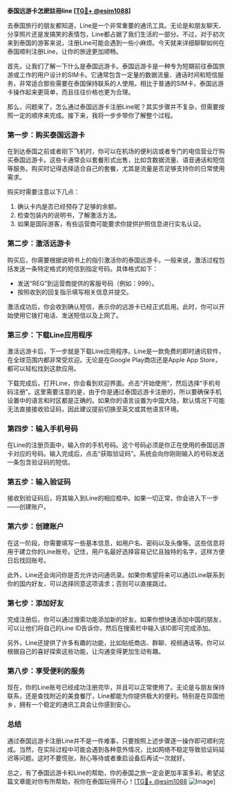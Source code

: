 **泰国远游卡怎麽註冊line [[TG💪+ @esim1088](https://t.me/s/esim1088)]**

去泰国旅行的朋友都知道，Line是一个非常重要的通讯工具。无论是和朋友聊天、分享照片还是发搞笑的表情包，Line都占据了我们生活的一部分。不过，对于初次来到泰国的游客来说，注册Line可能会遇到一些小麻烦。今天就来详细聊聊如何在泰国顺利注册Line，让你的旅途更加顺畅。

首先，让我们了解一下什么是泰国远游卡。泰国远游卡是一种专为短期前往泰国旅游或工作的用户设计的SIM卡。它通常包含一定量的数据流量、通话时间和短信服务，非常适合那些需要在泰国保持联系的人使用。相比于普通的SIM卡，泰国远游卡操作起来更简单，而且往往价格也更为合理。

那么，问题来了，怎么通过泰国远游卡注册Line呢？其实步骤并不复杂，但需要按照一定的顺序来完成。接下来，我将一步步带你了解整个过程。

### **第一步：购买泰国远游卡**
在到达泰国之前或者刚下飞机时，你可以在机场的便利店或者专门的电信营业厅购买泰国远游卡。这些卡通常会以套餐形式出售，比如含数据流量、语音通话和短信等服务。购买时记得选择适合自己的套餐，尤其是流量是否足够支持你的日常使用需求。

购买时需要注意以下几点：
1. 确认卡内是否已经预存了足够的余额。
2. 检查包装内的说明书，了解激活方法。
3. 如果是国际游客，有些运营商可能要求你提供护照信息进行实名认证。

### **第二步：激活远游卡**
购买后，你需要根据说明书上的指引激活你的泰国远游卡。一般来说，激活过程包括发送一条特定格式的短信到指定号码。具体格式如下：
- 发送“REG”到运营商提供的客服号码（例如：999）。
- 按照收到的回复指示填写相关信息并提交。

激活成功后，你会收到确认短信，表示你的远游卡已经正式启用。此时，你可以开始使用它拨打电话、发送短信以及上网了。

### **第三步：下载Line应用程序**
激活远游卡后，下一步就是下载Line应用程序。Line是一款免费的即时通讯软件，在全球范围内都非常受欢迎。无论是在Google Play商店还是Apple App Store，都可以轻松找到这款应用。

下载完成后，打开Line，你会看到欢迎界面。点击“开始使用”，然后选择“手机号码注册”。这里需要注意的是，由于你是通过泰国远游卡注册的，所以要确保手机设置中的语言和时区都是正确的。如果你的语言设置为中国大陆，默认情况下可能无法直接接收验证码，因此建议提前切换至英文或其他语言环境。

### **第四步：输入手机号码**
在Line的注册页面中，输入你的手机号码。这个号码必须是你正在使用的泰国远游卡对应的号码。输入完成后，点击“获取验证码”。系统会向你刚刚输入的号码发送一条包含验证码的短信。

### **第五步：输入验证码**
接收到验证码后，将其输入到Line的相应框中。如果一切正常，你会进入下一步——创建账户。

### **第六步：创建账户**
在这一阶段，你需要填写一些基本信息，如用户名、密码以及头像等。这些信息将用于建立你的Line账号。记住，用户名最好选择容易记忆且独特的名字，这样方便日后找回账号。

此外，Line还会询问你是否允许访问通讯录。如果你希望将来可以通过Line联系到你的国内好友，可以选择同意这项请求；否则可以直接跳过。

### **第七步：添加好友**
完成注册后，你可以通过搜索功能添加新的好友。如果你想快速添加中国的朋友，可以让他们将自己的Line ID告诉你，然后在搜索栏中输入该ID即可完成添加。

另外，Line还提供了许多有趣的功能，比如贴纸商店、群聊、视频通话等。你可以根据自己的喜好探索这些功能，让沟通变得更加生动有趣。

### **第八步：享受便利的服务**
现在，你的Line账号已经成功注册完毕，并且可以正常使用了。无论是与朋友保持联系，还是查找附近的美食餐厅，Line都能为你提供极大的便利。特别是在异国他乡，拥有一个稳定的通讯工具会让你感到安心。

### **总结**
通过泰国远游卡注册Line并不是一件难事，只要按照上述步骤逐一操作即可顺利完成。当然，在实际过程中可能会遇到各种意外情况，比如网络不稳定导致验证码延迟等问题。这时不要慌张，耐心等待或者重启设备后再试一次就好。

总之，有了泰国远游卡和Line的帮助，你的泰国之旅一定会更加丰富多彩。希望这篇文章能对你有所帮助，祝你在泰国玩得开心！[[TG💪+ @esim1088](https://t.me/s/esim1088) ![Image](https://i.postimg.cc/4NQfJmqS/Snipaste-2025-05-13-00-14-12.png)]